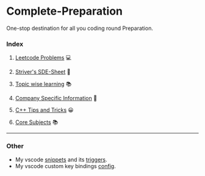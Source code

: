 # Complete-Preparation

One-stop destination for all you coding round Preparation.

### Index

1. [Leetcode Problems](Leetcode/README.md) 💻

2. [Striver's SDE-Sheet](SDE-Sheet/README.md) 📄

3. [Topic wise learning](Topic-Wise/README.md) 📚

4. [Company Specific Information](Company-specific/README.md) 🏢

5. [C++ Tips and Tricks](./cpp_tips_and_tricks.md) 😀

6. [Core Subjects](./Topic-Wise/Core_Subjects/README.md) 📚

---

### Other

-   My vscode [snippets](vscode-settings/vscode_snippet_cpp.json) and its [triggers](vscode-settings/vscode_snippet_triggers.md).
-   My vscode custom key bindings [config](vscode-settings/vscode_key_bindings.json).
